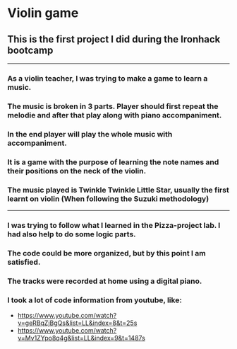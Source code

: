 # **Violin game**
## This is the first project I did during the Ironhack bootcamp
---

### As a violin teacher, I was trying to make a game to learn a music.
### The music is broken in 3 parts. Player should first repeat the melodie and after that play along with piano accompaniment.
### In the end player will play the whole music with accompaniment.
### It is a game with the purpose of learning the note names and their positions on the neck of the violin.
### The music played is Twinkle Twinkle Little Star, usually the first learnt on violin (When following the Suzuki methodology)
---

### I was trying to follow what I learned in the Pizza-project lab. I had also help to do some logic parts.
### The code could be more organized, but by this point I am satisfied.      
### The tracks were recorded at home using a digital piano.
### I took a lot of code information from youtube, like:
- https://www.youtube.com/watch?v=geRBqZjBgQs&list=LL&index=8&t=25s
- https://www.youtube.com/watch?v=Mv1ZYpo8q4g&list=LL&index=9&t=1487s
